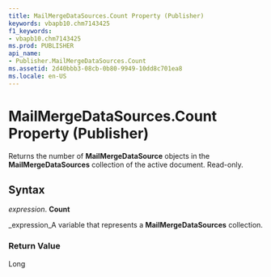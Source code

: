 ```yaml
---
title: MailMergeDataSources.Count Property (Publisher)
keywords: vbapb10.chm7143425
f1_keywords:
- vbapb10.chm7143425
ms.prod: PUBLISHER
api_name:
- Publisher.MailMergeDataSources.Count
ms.assetid: 2d40bbb3-08cb-0b80-9949-10dd8c701ea8
ms.locale: en-US
---
```



# MailMergeDataSources.Count Property (Publisher)

Returns the number of  **MailMergeDataSource** objects in the **MailMergeDataSources** collection of the active document. Read-only.


## Syntax

 _expression_. **Count**

 _expression_A variable that represents a  **MailMergeDataSources** collection.


### Return Value

Long


